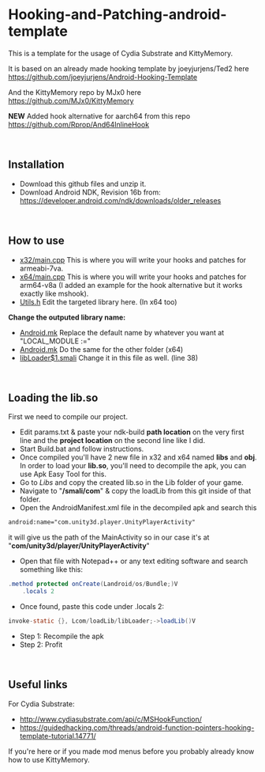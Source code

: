 # Hooking-and-Patching-android-template
This is a template for the usage of Cydia Substrate and KittyMemory.

It is based on an already made hooking template by joeyjurjens/Ted2 here https://github.com/joeyjurjens/Android-Hooking-Template

And the KittyMemory repo by MJx0 here https://github.com/MJx0/KittyMemory

**NEW** Added hook alternative for aarch64 from this repo https://github.com/Rprop/And64InlineHook

<br>

## Installation
* Download this github files and unzip it.
* Download Android NDK, Revision 16b from: https://developer.android.com/ndk/downloads/older_releases
<br>

## How to use
* [x32/main.cpp](https://github.com/Djngo/Hooking-and-Patching-android-template/blob/master/x32/jni/src/main.cpp) This is where you will write your hooks and patches for armeabi-7va.
* [x64/main.cpp](https://github.com/Djngo/Hooking-and-Patching-android-template/blob/master/x64/jni/src/main.cpp) This is where you will write your hooks and patches for arm64-v8a (I added an example for the hook alternative but it works exactly like mshook).
* [Utils.h](https://github.com/Djngo/Hooking-and-Patching-android-template/blob/master/x32/jni/include/Utils.h) Edit the targeted library here. (In x64 too)

**Change the outputed library name:**
* [Android.mk](https://github.com/Djngo/Hooking-and-Patching-android-template/blob/master/x32/jni/Android.mk) Replace the default name by whatever you want at "LOCAL_MODULE :="
* [Android.mk](https://github.com/Djngo/Hooking-and-Patching-android-template/blob/master/x64/jni/Android.mk) Do the same for the other folder (x64)
* [libLoader$1.smali](https://github.com/Djngo/Hooking-and-Patching-android-template/blob/master/Smali%20Files/loadLib/libLoader%241.smali) Change it in this file as well. (line 38)
<br>

## Loading the lib.so
First we need to compile our project.
* Edit params.txt & paste your ndk-build **path location** on the very first line and the **project location** on the second line like I did.
* Start Build.bat and follow instructions.
* Once compiled you'll have 2 new file in x32 and x64 named **libs** and **obj**.
In order to load your <b>lib.so</b>, you'll need to decompile the apk, you can use Apk Easy Tool for this.
* Go to *Libs* and copy the created lib.so in the Lib folder of your game.
* Navigate to "<b>/smali/com</b>" & copy the loadLib from this git inside of that folder.
* Open the AndroidManifest.xml file in the decompiled apk and search this 

```xml
android:name="com.unity3d.player.UnityPlayerActivity" 
```

  it will give us the path of the MainActivity so in our case it's at  "<b>com/unity3d/player/UnityPlayerActivity</b>"
* Open that file with Notepad++ or any text editing software and search something like this:

```java
.method protected onCreate(Landroid/os/Bundle;)V
    .locals 2
```

* Once found, paste this code under .locals 2:

```java
invoke-static {}, Lcom/loadLib/libLoader;->loadLib()V
```
* Step 1: Recompile the apk
* Step 2: Profit
<br>

## Useful links
For Cydia Substrate:
* http://www.cydiasubstrate.com/api/c/MSHookFunction/
* https://guidedhacking.com/threads/android-function-pointers-hooking-template-tutorial.14771/

If you're here or if you made mod menus before you probably already know how to use KittyMemory.
